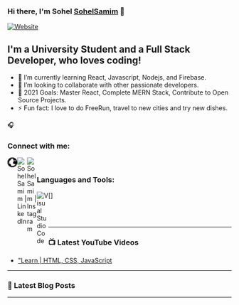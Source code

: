 ### Hi there, I'm Sohel [SohelSamim][website] 👋

[![Website]()](https://linktr.ee/SohelSamimi)

## I'm a University Student and a Full Stack Developer, who loves coding!

- 🌱 I’m currently learning React, Javascript, Nodejs, and Firebase.
- 👯 I’m looking to collaborate with other passionate developers.
- 🥅 2021 Goals: Master React, Complete MERN Stack, Contribute to Open Source Projects.
- ⚡ Fun fact: I love to do FreeRun, travel to new cities and try new dishes.

🎧

### Connect with me:

[<img align="left" alt="SohelSamim.com" width="22px" src="https://raw.githubusercontent.com/iconic/open-iconic/master/svg/globe.svg" />][website]
[<img align="left" alt="SohelSamim | LinkedIn" width="22px" src="https://cdn.jsdelivr.net/npm/simple-icons@v3/icons/linkedin.svg" />][linkedin]
[<img align="left" alt="SohelSamim | Instagram" width="22px" src="https://cdn.jsdelivr.net/npm/simple-icons@v3/icons/instagram.svg" />][instagram]

<br />


### Languages and Tools:


[<img align="left" alt="Visual Studio Code" width="26px" src="https://raw.githubusercontent.com/github/explore/
80688e429a7d4ef2fca1e82350fe8e3517d3494d/topics/visual-studio-code/visual-studio-code.png" />]


<br /> 
<br />

--- 
### 📺 Latest YouTube Videos

<!-- YOUTUBE:START -->

- ["Learn | HTML, CSS, JavaScript](https://www.youtube.com/)

<!-- YOUTUBE:END -->

---

### 📕 Latest Blog Posts

---

[website]: https://linktr.ee/SohelSamimi
[instagram]: https://www.instagram.com/soheile22/
[linkedin]: https://www.linkedin.com/in/sohel-s-b0077b87/
